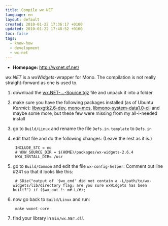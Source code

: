 ```yaml
---
title: Compile wx.NET
language: en
layout: default
created: 2010-01-22 17:36:17 +0100
updated: 2010-01-22 17:48:52 +0100
toc: false
tags:
  - know-how
  - development
  - wx-net
---
```

* **Homepage:** <http://wxnet.sf.net/>

*wx.NET* is a *wxWidgets*-wrapper for Mono. The compilation is not really straight-forward as one is used to.

1. download the [wx.NET-...-Source.tgz](http://sourceforge.net/projects/wxnet/files/) file and unpack it into a folder
1. make sure you have the following packages installed (as of Ubuntu *Karmic*): [libwxgtk2.6-dev](apt://libwxgtk2.6-dev),
   [mono-mcs](apt://mono-mcs), [libmono-system-data1.0-cil](apt://libmono-system-data1.0-cil) and maybe some more, but
   these few were missing from my all-i-needed install
1. go to `Build/Linux` and rename the file `Defs.in.template` to `Defs.in`
1. edit that file and do the following changes: (Leave the rest as it is.)

        INCLUDE_STC = no
        # WXW_SOURCE_DIR = $(HOME)/packages/wx-widgets-2.6.4
        WXW_INSTALL_DIR= /usr

1. go to `Build/Common` and edit the file `wx-config-helper`: Comment out line #241 so that it looks like this:

        # SDie("output of '$wx_cmd' did not contain a -L/path/to/wx-widgets/lib/directory flag; are you sure wxWidgets has been built?") if ($wx_out !~ m#-L/#);

1. now go back to `Build/Linux` and run:

        make wxnet-core

1. find your library in `Bin/wx.NET.dll`
